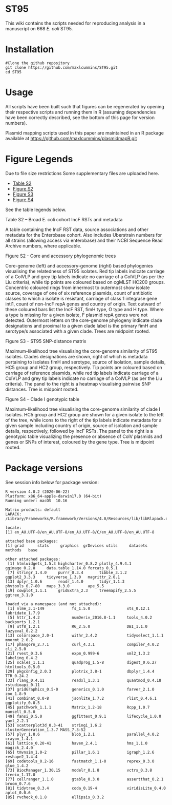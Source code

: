 # ST95

This wiki contains the scripts needed for reproducing analysis in a manuscript on 668 *E. coli* ST95.

# Installation

```
#Clone the github repository
git clone https://github.com/maxlcummins/ST95.git
cd ST95
```

# Usage

All scripts have been built such that figures can be regenerated by opening their respective scripts and running them in R (assuming dependencies have been correctly described, see the bottom of this page for version numbers).

Plasmid mapping scripts used in this paper are maintained in an R package available at https://github.com/maxlcummins/plasmidmapR.git


# Figure Legends

Due to file size restrictions Some supplementary files are uploaded here.

* [Table S2](https://github.com/maxlcummins/ST95/blob/main/Supplemental_Table_S2.txt)
* [Figure S2](https://github.com/maxlcummins/ST95/blob/main/Supplemental_Fig_S2.tif)
* [Figure S3](https://github.com/maxlcummins/ST95/blob/main/Supplemental_Fig_S3.tif)
* [Figure S4](https://github.com/maxlcummins/ST95//blob/main/Supplemental_Fig_S4.tif)

See the table legends below.

Table S2 – Broad E. coli cohort IncF RSTs and metadata

A table containing the IncF RST data, source associations and other metadata for the Enterobase cohort. Also includes Uberstrain numbers for all strains (allowing access via enterobase) and their NCBI Sequence Read Archive numbers, where applicable.

Figure S2 - Core and accessory phylogenomic trees

Core-genome (left) and accessory-genome (right) based phylogenies visualising the relatedness of ST95 isolates. Red tip labels indicate carriage of a ColVLP and grey tip labels indicate no carriage of a ColVLP (as per the Liu criteria), while tip points are coloured based on cgMLST HC200 groups. Concentric coloured rings from innermost to outermost show isolate source, coverage of one of six reference plasmids, count of antibiotic classes to which a isolate is resistant, carriage of class 1 integrase gene intI1, count of non-IncF repA genes and country of origin. Text outward of these coloured bars list the IncF RST, fimH type, O type and H type. Where a type is missing for a given isolate, F plasmid repA genes were not detected. Outermost letters on the core-genome phylogeny indicate clade designations and proximal to a given clade label is the primary fimH and serotype/s associated with a given clade. Trees are midpoint rooted.

Figure S3 – ST95 SNP-distance matrix

Maximum-likelihood tree visualising the core-genome similarity of ST95 isolates. Clades designations are shown, right of which is metadata pertaining to isolates fimH and serotype, source of isolation, sample details, HC5 group and HC2 group, respectively. Tip points are coloured based on carriage of reference plasmids, while red tip labels indicate carriage of a ColVLP and grey tip labels indicate no carriage of a ColVLP (as per the Liu criteria). The panel to the right is a heatmap visualising pairwise SNP distances. Tree is midpoint rooted.

Figure S4 – Clade I genotypic table

Maximum-likelihood tree visualising the core-genome similarity of clade I isolates. HC5 group and HC2 group are shown for a given isolate to the left of the tree, while icons to the right of the tip labels indicate metadata for a given sample including country of origin, source of isolation and sample details, respectively, followed by IncF RSTs. The panel to the right is a genotypic table visualizing the presence or absence of ColV plasmids and genes or SNPs of interest, coloured by the gene type. Tree is midpoint rooted.


# Package versions

See session info below for package version:

```
R version 4.0.2 (2020-06-22)
Platform: x86_64-apple-darwin17.0 (64-bit)
Running under: macOS  10.16

Matrix products: default
LAPACK: /Library/Frameworks/R.framework/Versions/4.0/Resources/lib/libRlapack.dylib

locale:
[1] en_AU.UTF-8/en_AU.UTF-8/en_AU.UTF-8/C/en_AU.UTF-8/en_AU.UTF-8

attached base packages:
[1] grid      stats     graphics  grDevices utils     datasets  methods   base     

other attached packages:
 [1] htmlwidgets_1.5.3 highcharter_0.8.2 plotly_4.9.4.1    ggimage_0.2.8     data.table_1.14.0 forcats_0.5.1    
 [7] stringr_1.4.0     purrr_0.3.4       tibble_3.1.2      ggplot2_3.3.3     tidyverse_1.3.0   magrittr_2.0.1   
[13] dplyr_1.0.6       readr_1.4.0       tidyr_1.1.3       phytools_0.7-80   maps_3.3.0        ape_5.5          
[19] cowplot_1.1.1     gridExtra_2.3     treemapify_2.5.5  ggtree_3.1.0     

loaded via a namespace (and not attached):
 [1] nlme_3.1-149            fs_1.5.0                xts_0.12.1              lubridate_1.7.9        
 [5] httr_1.4.2              numDeriv_2016.8-1.1     tools_4.0.2             backports_1.2.1        
 [9] utf8_1.2.1              R6_2.5.0                DBI_1.1.0               lazyeval_0.2.2         
[13] colorspace_2.0-1        withr_2.4.2             tidyselect_1.1.1        mnormt_2.0.2           
[17] phangorn_2.7.1          curl_4.3.1              compiler_4.0.2          cli_2.5.0              
[21] rvest_0.3.6             expm_0.999-6            xml2_1.3.2              labeling_0.4.2         
[25] scales_1.1.1            quadprog_1.5-8          digest_0.6.27           htmltools_0.5.0        
[29] pkgconfig_2.0.3         plotrix_3.8-1           dbplyr_1.4.4            TTR_0.24.2             
[33] rlang_0.4.11            readxl_1.3.1            quantmod_0.4.18         rstudioapi_0.11        
[37] gridGraphics_0.5-0      generics_0.1.0          farver_2.1.0            zoo_1.8-9              
[41] combinat_0.0-8          jsonlite_1.7.2          rlist_0.4.6.1           ggplotify_0.0.5        
[45] patchwork_1.1.1         Matrix_1.2-18           Rcpp_1.0.7              munsell_0.5.0          
[49] fansi_0.5.0             ggfittext_0.9.1         lifecycle_1.0.0         yaml_2.2.1             
[53] scatterplot3d_0.3-41    stringi_1.6.2           clusterGeneration_1.3.7 MASS_7.3-52            
[57] plyr_1.8.6              blob_1.2.1              parallel_4.0.2          crayon_1.4.1           
[61] lattice_0.20-41         haven_2.4.1             hms_1.1.0               magick_2.4.0           
[65] tmvnsim_1.0-2           pillar_1.6.1            igraph_1.2.6            reshape2_1.4.4         
[69] codetools_0.2-16        fastmatch_1.1-0         reprex_0.3.0            glue_1.4.2             
[73] BiocManager_1.30.15     modelr_0.1.8            vctrs_0.3.8             treeio_1.17.0          
[77] cellranger_1.1.0        gtable_0.3.0            assertthat_0.2.1        broom_0.7.6            
[81] tidytree_0.3.4          coda_0.19-4             viridisLite_0.4.0       aplot_0.0.6            
[85] rvcheck_0.1.8           ellipsis_0.3.2   
```
